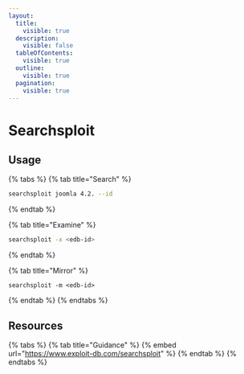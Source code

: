 ```yaml
---
layout:
  title:
    visible: true
  description:
    visible: false
  tableOfContents:
    visible: true
  outline:
    visible: true
  pagination:
    visible: true
---
```


# Searchsploit

## Usage

{% tabs %}
{% tab title="Search" %}
```bash
searchsploit joomla 4.2. --id
```
{% endtab %}

{% tab title="Examine" %}
```bash
searchsploit -x <edb-id>
```
{% endtab %}

{% tab title="Mirror" %}
```
searchsploit -m <edb-id>
```
{% endtab %}
{% endtabs %}

## Resources

{% tabs %}
{% tab title="Guidance" %}
{% embed url="https://www.exploit-db.com/searchsploit" %}
{% endtab %}
{% endtabs %}

